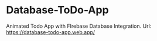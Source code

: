 # Database-ToDo-App
Animated Todo App with FIrebase Database Integration. 
Url:
https://database-todo-app.web.app/
